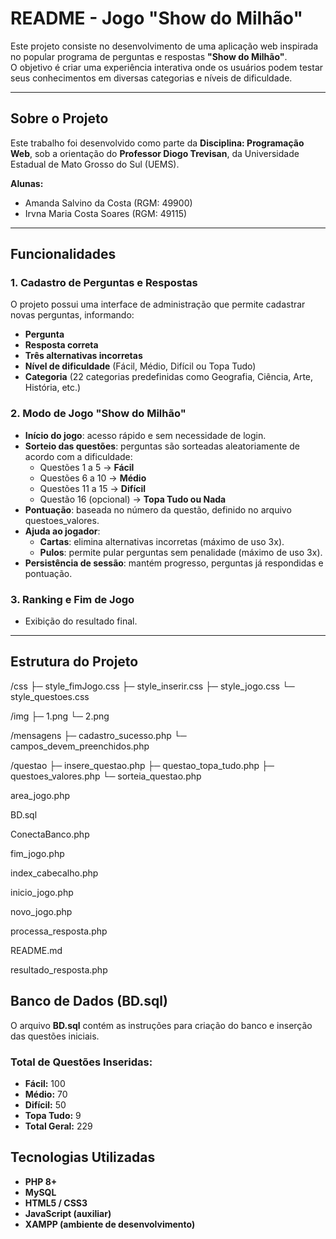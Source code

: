 # README - Jogo "Show do Milhão"

Este projeto consiste no desenvolvimento de uma aplicação web inspirada no popular programa de perguntas e respostas **"Show do Milhão"**.  
O objetivo é criar uma experiência interativa onde os usuários podem testar seus conhecimentos em diversas categorias e níveis de dificuldade.

---

## Sobre o Projeto

Este trabalho foi desenvolvido como parte da **Disciplina: Programação Web**, sob a orientação do **Professor Diogo Trevisan**, da Universidade Estadual de Mato Grosso do Sul (UEMS).

**Alunas:**
- Amanda Salvino da Costa (RGM: 49900)  
- Irvna Maria Costa Soares (RGM: 49115)

---

## Funcionalidades

### 1. Cadastro de Perguntas e Respostas
O projeto possui uma interface de administração que permite cadastrar novas perguntas, informando:
- **Pergunta**
- **Resposta correta**
- **Três alternativas incorretas**
- **Nível de dificuldade** (Fácil, Médio, Difícil ou Topa Tudo)
- **Categoria** (22 categorias predefinidas como Geografia, Ciência, Arte, História, etc.)

### 2. Modo de Jogo "Show do Milhão"
- **Início do jogo**: acesso rápido e sem necessidade de login.  
- **Sorteio das questões**: perguntas são sorteadas aleatoriamente de acordo com a dificuldade:
  - Questões 1 a 5 → **Fácil**
  - Questões 6 a 10 → **Médio**
  - Questões 11 a 15 → **Difícil**
  - Questão 16 (opcional) → **Topa Tudo ou Nada**
- **Pontuação**: baseada no número da questão, definido no arquivo questoes_valores.
- **Ajuda ao jogador**:  
  - **Cartas**: elimina alternativas incorretas (máximo de uso 3x).  
  - **Pulos**: permite pular perguntas sem penalidade (máximo de uso 3x).  
- **Persistência de sessão**: mantém progresso, perguntas já respondidas e pontuação.

### 3. Ranking e Fim de Jogo
- Exibição do resultado final.

---

## Estrutura do Projeto
/css
├─ style_fimJogo.css
├─ style_inserir.css
├─ style_jogo.css
└─ style_questoes.css

/img
├─ 1.png
└─ 2.png

/mensagens
├─ cadastro_sucesso.php
└─ campos_devem_preenchidos.php

/questao
├─ insere_questao.php
├─ questao_topa_tudo.php
├─ questoes_valores.php
└─ sorteia_questao.php

area_jogo.php

BD.sql

ConectaBanco.php

fim_jogo.php

index_cabecalho.php

inicio_jogo.php

novo_jogo.php

processa_resposta.php

README.md

resultado_resposta.php

## Banco de Dados (BD.sql)

O arquivo **BD.sql** contém as instruções para criação do banco e inserção das questões iniciais.

### Total de Questões Inseridas:
- **Fácil:** 100  
- **Médio:** 70  
- **Difícil:** 50  
- **Topa Tudo:** 9  
- **Total Geral:** 229

## Tecnologias Utilizadas
- **PHP 8+**
- **MySQL**
- **HTML5 / CSS3**
- **JavaScript (auxiliar)**
- **XAMPP (ambiente de desenvolvimento)**

